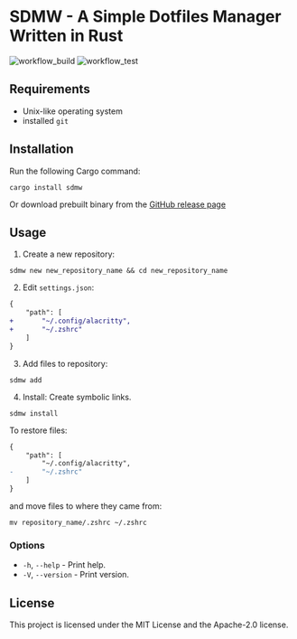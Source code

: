 # SDMW - A Simple Dotfiles Manager Written in Rust

![workflow_build](https://github.com/p1486/sdmw/actions/workflows/build.yml/badge.svg)
![workflow_test](https://github.com/p1486/sdmw/actions/workflows/test.yml/badge.svg)

## Requirements
- Unix-like operating system
- installed `git`

## Installation
Run the following Cargo command:
```
cargo install sdmw
```
Or download prebuilt binary from the [GitHub release page](https://github.com/p1486/sdmw/releases)

## Usage

01. Create a new repository:
```
sdmw new new_repository_name && cd new_repository_name
```

02. Edit `settings.json`:
```diff
{
    "path": [
+       "~/.config/alacritty",
+       "~/.zshrc"
    ]
}
```

03. Add files to repository:
```
sdmw add
```

04. Install:
Create symbolic links.
```
sdmw install
```

To restore files:
```diff
{
    "path": [
        "~/.config/alacritty",
-       "~/.zshrc"
    ]
}
```
and move files to where they came from:
```
mv repository_name/.zshrc ~/.zshrc
```

### Options
- `-h`, `--help` - Print help.
- `-V`, `--version` - Print version.

## License
This project is licensed under the MIT License and the Apache-2.0 license.
